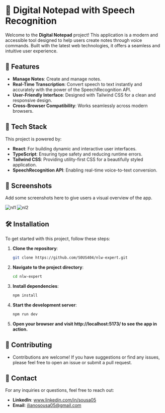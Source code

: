 # 📝 Digital Notepad with Speech Recognition

Welcome to the **Digital Notepad** project! This application is a modern and accessible tool designed to help users create notes through voice commands. Built with the latest web technologies, it offers a seamless and intuitive user experience.

## 🌟 Features

- **Manage Notes**: Create and manage notes.
- **Real-Time Transcription**: Convert speech to text instantly and accurately with the power of the SpeechRecognition API.
- **User-Friendly Interface**: Designed with Tailwind CSS for a clean and responsive design.
- **Cross-Browser Compatibility**: Works seamlessly across modern browsers.

## 🚀 Tech Stack

This project is powered by:

- **React**: For building dynamic and interactive user interfaces.
- **TypeScript**: Ensuring type safety and reducing runtime errors.
- **Tailwind CSS**: Providing utility-first CSS for a beautifully styled application.
- **SpeechRecognition API**: Enabling real-time voice-to-text conversion.

## 📸 Screenshots

Add some screenshots here to give users a visual overview of the app.

![nl1](https://github.com/user-attachments/assets/ecf2da90-5f45-4097-9a9c-d8f8a064dbdc)
![nl2](https://github.com/user-attachments/assets/41b50c04-775f-48df-ba1e-e933fbdafcd0)


## 🛠️ Installation

To get started with this project, follow these steps:

1. **Clone the repository**:
   ```bash
   git clone https://github.com/S0US404/nlw-expert.git

2. **Navigate to the project directory**:
    ```bash
   cd nlw-expert

3. **Install dependencies**:
    ```bash
    npm install

4. **Start the development server**:
    ```bash
    npm run dev

5. **Open your browser and visit http://localhost:5173/ to see the app in action.**

## 🤝 Contributing

 - Contributions are welcome! If you have suggestions or find any issues, please feel free to open an issue or submit a pull request.

## 📧 Contact

For any inquiries or questions, feel free to reach out:

- **LinkedIn**: www.linkedin.com/in/sousa05
- **Email**: ilianosousa05@gmail.com

